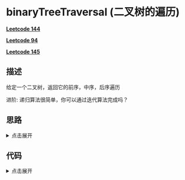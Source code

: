 # binaryTreeTraversal (二叉树的遍历)

[**Leetcode 144**](https://leetcode-cn.com/problems/binary-tree-preorder-traversal/)

[**Leetcode 94**](https://leetcode-cn.com/problems/binary-tree-inorder-traversal/)

[**Leetcode 145**](https://leetcode-cn.com/problems/binary-tree-postorder-traversal/)

## 描述

给定一个二叉树，返回它的前序，中序，后序遍历

进阶: 递归算法很简单，你可以通过迭代算法完成吗？

## 思路

<details>
<summary>点击展开</summary>

递归的思路很简单
前序遍历的递推公式：
preOrder(r) = print r->preOrder(r->left)->preOrder(r->right)

中序遍历的递推公式：
inOrder(r) = inOrder(r->left)->print r->inOrder(r->right)

后序遍历的递推公式：
postOrder(r) = postOrder(r->left)->postOrder(r->right)->print r
</details>

## 代码

<details>
<summary>点击展开</summary>

1. 前序
```
let ans = []
	if (root) {
		ans.push(root.val)
		if (root.left) ans = ans.concat(preorderTraversal(root.left))
		if (root.right) ans = ans.concat(preorderTraversal(root.right))
	}
	return ans
```

2. 中序
```
var inorderTraversal = function(root) {
    let ans = []
	if (root) {
		if (root.left) ans = ans.concat(inorderTraversal(root.left))
        ans.push(root.val)
		if (root.right) ans = ans.concat(inorderTraversal(root.right))
	}
	return ans
};
```

3. 后序

```
/**
 * Definition for a binary tree node.
 * function TreeNode(val) {
 *     this.val = val;
 *     this.left = this.right = null;
 * }
 */
/**
 * @param {TreeNode} root
 * @return {number[]}
 */
var postorderTraversal = function(root) {
    let ans = []
	if (root) {
		if (root.left) ans = ans.concat(postorderTraversal(root.left))
		if (root.right) ans = ans.concat(postorderTraversal(root.right))
        ans.push(root.val)
	}
	return ans
};
```

</details>